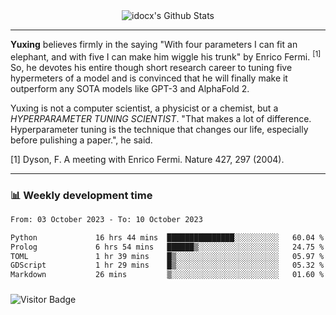 <div align="center">
    <img align="center" src="https://github-readme-stats.vercel.app/api?username=idocx&show_icons=true&count_private=true&hide_border=true" alt="idocx's Github Stats"></img>
</div>

---

**Yuxing** believes firmly in the saying "With four parameters I can fit an elephant, and with five I can make him wiggle his trunk" by Enrico Fermi. <sup>[1]</sup> So, he devotes his entire though short research career to tuning five hypermeters of a model and is convinced that he will finally make it outperform any SOTA models like GPT-3 and AlphaFold 2.

Yuxing is not a computer scientist, a physicist or a chemist, but a *HYPERPARAMETER TUNING SCIENTIST*. "That makes a lot of difference. Hyperparameter tuning is the technique that changes our life, especially before pulishing a paper.", he said.

[1] Dyson, F. A meeting with Enrico Fermi. Nature 427, 297 (2004).


---

### 📊 Weekly development time
<!--START_SECTION:waka-->

```txt
From: 03 October 2023 - To: 10 October 2023

Python             16 hrs 44 mins  ███████████████░░░░░░░░░░   60.04 %
Prolog             6 hrs 54 mins   ██████▒░░░░░░░░░░░░░░░░░░   24.75 %
TOML               1 hr 39 mins    █▒░░░░░░░░░░░░░░░░░░░░░░░   05.97 %
GDScript           1 hr 29 mins    █▒░░░░░░░░░░░░░░░░░░░░░░░   05.32 %
Markdown           26 mins         ▒░░░░░░░░░░░░░░░░░░░░░░░░   01.60 %
```

<!--END_SECTION:waka-->

### 

![Visitor Badge](https://visitor-badge.laobi.icu/badge?page_id=idocx.idocx)